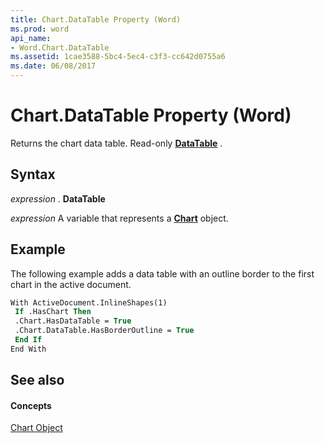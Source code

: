 ```yaml
---
title: Chart.DataTable Property (Word)
ms.prod: word
api_name:
- Word.Chart.DataTable
ms.assetid: 1cae3588-5bc4-5ec4-c3f3-cc642d0755a6
ms.date: 06/08/2017
---
```



# Chart.DataTable Property (Word)

Returns the chart data table. Read-only  **[DataTable](datatable-object-word.md)** .


## Syntax

 _expression_ . **DataTable**

 _expression_ A variable that represents a **[Chart](chart-object-word.md)** object.


## Example

The following example adds a data table with an outline border to the first chart in the active document.


```vb
With ActiveDocument.InlineShapes(1) 
 If .HasChart Then 
 .Chart.HasDataTable = True 
 .Chart.DataTable.HasBorderOutline = True 
 End If 
End With
```


## See also


#### Concepts


[Chart Object](chart-object-word.md)

